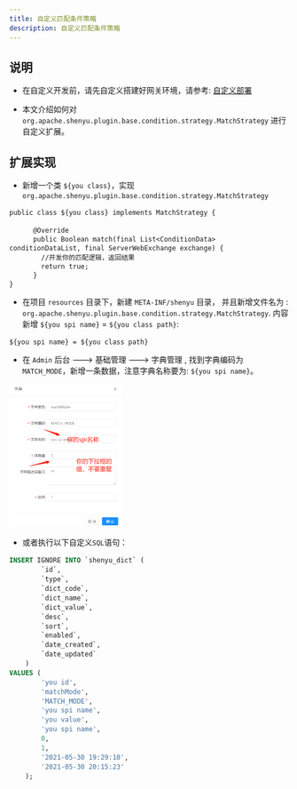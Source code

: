 ```yaml
---
title: 自定义匹配条件策略
description: 自定义匹配条件策略
---
```



## 说明

* 在自定义开发前，请先自定义搭建好网关环境，请参考: [自定义部署](../../deployment/deployment-custom)

* 本文介绍如何对 `org.apache.shenyu.plugin.base.condition.strategy.MatchStrategy` 进行自定义扩展。

## 扩展实现

* 新增一个类 `${you class}`，实现 `org.apache.shenyu.plugin.base.condition.strategy.MatchStrategy`

```
public class ${you class} implements MatchStrategy {
    
      @Override
      public Boolean match(final List<ConditionData> conditionDataList, final ServerWebExchange exchange) {
        //开发你的匹配逻辑，返回结果
        return true;
      }
}
```

* 在项目 `resources` 目录下，新建 `META-INF/shenyu` 目录， 并且新增文件名为 : `org.apache.shenyu.plugin.base.condition.strategy.MatchStrategy`.
  内容新增 `${you spi name}` = `${you class path}`:

```
${you spi name} = ${you class path}
``` 

* 在 `Admin` 后台 ---> 基础管理 ---> 字典管理 ,  找到字典编码为 `MATCH_MODE`，新增一条数据，注意字典名称要为: `${you spi name}`。

<img src="/static/img/shenyu/custom/custom-condition-match-zh.png" width="40%" height="30%" />

* 或者执行以下自定义`SQL`语句：

```sql
INSERT IGNORE INTO `shenyu_dict` (
        `id`,
        `type`,
        `dict_code`,
        `dict_name`,
        `dict_value`,
        `desc`,
        `sort`,
        `enabled`,
        `date_created`,
        `date_updated`
    )
VALUES (
        'you id',
        'matchMode',
        'MATCH_MODE',
        'you spi name',
        'you value',
        'you spi name',
        0,
        1,
        '2021-05-30 19:29:10',
        '2021-05-30 20:15:23'
    );
```







